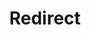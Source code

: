﻿---
layout: src/layouts/Redirect.astro
title: Redirect
redirect: /docs/octopus-rest-api/tentacle.exe-command-line/proxy
pubDate:  2023-01-01
navSearch: false
navSitemap: false
navMenu: false
---
